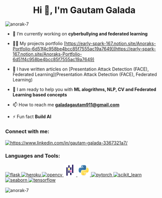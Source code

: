 <h1 align="center">Hi 👋, I'm Gautam Galada</h1>
<p align="left"> <img src="https://komarev.com/ghpvc/?username=anorak-7&label=Profile%20views&color=0e75b6&style=flat" alt="anorak-7" /> </p>

- 🔭 I’m currently working on **cyberbullying and federated learning**

- 👨‍💻 My projects portfolio [https://early-spark-167.notion.site/Anoraks-Portfolio-6d51f4c958be4bcc85f7555ac19a7649](https://early-spark-167.notion.site/Anoraks-Portfolio-6d51f4c958be4bcc85f7555ac19a7649)

- 📝 I have written articles on [Presentation Attack Detection (FACE), Federated Learning](Presentation Attack Detection (FACE), Federated Learning)

- 💬 I am ready to help you with **ML alogrithms, NLP, CV and Federated Learning based concepts**

- 📫 How to reach me **galadagautam911@gmail.com**

- ⚡ Fun fact **Build AI**

<h3 align="left">Connect with me:</h3>
<p align="left">
<a href="https://linkedin.com/in/https://www.linkedin.com/in/gautam-galada-3367321a7/" target="blank"><img align="center" src="https://raw.githubusercontent.com/rahuldkjain/github-profile-readme-generator/master/src/images/icons/Social/linked-in-alt.svg" alt="https://www.linkedin.com/in/gautam-galada-3367321a7/" height="30" width="40" /></a>
</p>

<h3 align="left">Languages and Tools:</h3>
<p align="left"> <a href="https://flask.palletsprojects.com/" target="_blank" rel="noreferrer"> <img src="https://www.vectorlogo.zone/logos/pocoo_flask/pocoo_flask-icon.svg" alt="flask" width="40" height="40"/> </a> <a href="https://heroku.com" target="_blank" rel="noreferrer"> <img src="https://www.vectorlogo.zone/logos/heroku/heroku-icon.svg" alt="heroku" width="40" height="40"/> </a> <a href="https://opencv.org/" target="_blank" rel="noreferrer"> <img src="https://www.vectorlogo.zone/logos/opencv/opencv-icon.svg" alt="opencv" width="40" height="40"/> </a> <a href="https://pandas.pydata.org/" target="_blank" rel="noreferrer"> <img src="https://raw.githubusercontent.com/devicons/devicon/2ae2a900d2f041da66e950e4d48052658d850630/icons/pandas/pandas-original.svg" alt="pandas" width="40" height="40"/> </a> <a href="https://www.python.org" target="_blank" rel="noreferrer"> <img src="https://raw.githubusercontent.com/devicons/devicon/master/icons/python/python-original.svg" alt="python" width="40" height="40"/> </a> <a href="https://pytorch.org/" target="_blank" rel="noreferrer"> <img src="https://www.vectorlogo.zone/logos/pytorch/pytorch-icon.svg" alt="pytorch" width="40" height="40"/> </a> <a href="https://scikit-learn.org/" target="_blank" rel="noreferrer"> <img src="https://upload.wikimedia.org/wikipedia/commons/0/05/Scikit_learn_logo_small.svg" alt="scikit_learn" width="40" height="40"/> </a> <a href="https://seaborn.pydata.org/" target="_blank" rel="noreferrer"> <img src="https://seaborn.pydata.org/_images/logo-mark-lightbg.svg" alt="seaborn" width="40" height="40"/> </a> <a href="https://www.tensorflow.org" target="_blank" rel="noreferrer"> <img src="https://www.vectorlogo.zone/logos/tensorflow/tensorflow-icon.svg" alt="tensorflow" width="40" height="40"/> </a> </p>

<p><img align="center" src="https://github-readme-stats.vercel.app/api/top-langs?username=anorak-7&show_icons=true&locale=en&layout=compact" alt="anorak-7" /></p>
